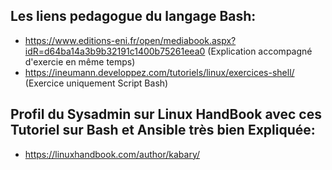 ## Les liens pedagogue du langage Bash:

  * https://www.editions-eni.fr/open/mediabook.aspx?idR=d64ba14a3b9b32191c1400b75261eea0 (Explication accompagné d'exercie en même temps)
  * https://ineumann.developpez.com/tutoriels/linux/exercices-shell/ (Exercice uniquement Script Bash)


## Profil du Sysadmin sur Linux HandBook avec ces Tutoriel sur Bash et Ansible très bien Expliquée:

  * https://linuxhandbook.com/author/kabary/
  
